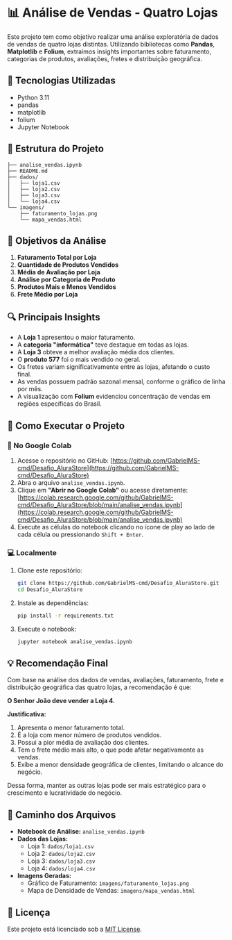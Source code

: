 
# 📊 Análise de Vendas - Quatro Lojas

Este projeto tem como objetivo realizar uma análise exploratória de dados de vendas de quatro lojas distintas. Utilizando bibliotecas como **Pandas**, **Matplotlib** e **Folium**, extraímos insights importantes sobre faturamento, categorias de produtos, avaliações, fretes e distribuição geográfica.

## 🧰 Tecnologias Utilizadas

- Python 3.11
- pandas
- matplotlib
- folium
- Jupyter Notebook

## 📁 Estrutura do Projeto

```
├── analise_vendas.ipynb
├── README.md
├── dados/
│   ├── loja1.csv
│   ├── loja2.csv
│   ├── loja3.csv
│   └── loja4.csv
└── imagens/
    ├── faturamento_lojas.png
    └── mapa_vendas.html
```

## 📌 Objetivos da Análise

1. **Faturamento Total por Loja**
2. **Quantidade de Produtos Vendidos**
3. **Média de Avaliação por Loja**
4. **Análise por Categoria de Produto**
5. **Produtos Mais e Menos Vendidos**
6. **Frete Médio por Loja**

## 🔍 Principais Insights

- A **Loja 1** apresentou o maior faturamento.
- A **categoria "informática"** teve destaque em todas as lojas.
- A **Loja 3** obteve a melhor avaliação média dos clientes.
- O **produto 577** foi o mais vendido no geral.
- Os fretes variam significativamente entre as lojas, afetando o custo final.
- As vendas possuem padrão sazonal mensal, conforme o gráfico de linha por mês.
- A visualização com **Folium** evidenciou concentração de vendas em regiões específicas do Brasil.

## 🤔 Como Executar o Projeto

### 🧪 No Google Colab

1. Acesse o repositório no GitHub: [https://github.com/GabrielMS-cmd/Desafio_AluraStore](https://github.com/GabrielMS-cmd/Desafio_AluraStore)
2. Abra o arquivo `analise_vendas.ipynb`.
3. Clique em **"Abrir no Google Colab"** ou acesse diretamente: [https://colab.research.google.com/github/GabrielMS-cmd/Desafio_AluraStore/blob/main/analise_vendas.ipynb](https://colab.research.google.com/github/GabrielMS-cmd/Desafio_AluraStore/blob/main/analise_vendas.ipynb)
4. Execute as células do notebook clicando no ícone de play ao lado de cada célula ou pressionando `Shift + Enter`.

### 💻 Localmente

1. Clone este repositório:
   ```bash
   git clone https://github.com/GabrielMS-cmd/Desafio_AluraStore.git
   cd Desafio_AluraStore
   ```
2. Instale as dependências:
   ```bash
   pip install -r requirements.txt
   ```
3. Execute o notebook:
   ```bash
   jupyter notebook analise_vendas.ipynb
   ```

## 💡 Recomendação Final

Com base na análise dos dados de vendas, avaliações, faturamento, frete e distribuição geográfica das quatro lojas, a recomendação é que:

**O Senhor João deve vender a Loja 4.**

**Justificativa:**

1. Apresenta o menor faturamento total.
2. É a loja com menor número de produtos vendidos.
3. Possui a pior média de avaliação dos clientes.
4. Tem o frete médio mais alto, o que pode afetar negativamente as vendas.
5. Exibe a menor densidade geográfica de clientes, limitando o alcance do negócio.

Dessa forma, manter as outras lojas pode ser mais estratégico para o crescimento e lucratividade do negócio.

## 📌 Caminho dos Arquivos

- **Notebook de Análise:** `analise_vendas.ipynb`
- **Dados das Lojas:**
  - Loja 1: `dados/loja1.csv`
  - Loja 2: `dados/loja2.csv`
  - Loja 3: `dados/loja3.csv`
  - Loja 4: `dados/loja4.csv`
- **Imagens Geradas:**
  - Gráfico de Faturamento: `imagens/faturamento_lojas.png`
  - Mapa de Densidade de Vendas: `imagens/mapa_vendas.html`

## 📄 Licença

Este projeto está licenciado sob a [MIT License](LICENSE).
